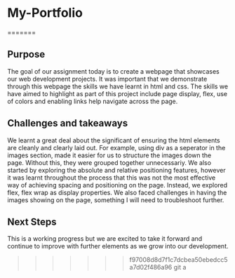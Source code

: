 # My-Portfolio

=======
## Purpose

The goal of our assignment today is to create a webpage that showcases our web development projects.
It was important that we demonstrate through this webpage the skills we have learnt in html and css.
The skills we have aimed to highlight as part of this project include page display, flex, use of colors and enabling links help navigate across the page. 

## Challenges and takeaways

We learnt a great deal about the significant of ensuring the html elements are cleanly and clearly laid out. For example, using div as a seperator in the images section, made it easier for us to structure the images down the page. Without this, they were grouped together unnecessariy. 
We also started by exploring the absolute and relative positioning features, however it was learnt throughout the process that this was not the most effective way of achieving spacing and positioning on the page. Instead, we explored flex, flex wrap as display properties.
  We also faced challenges in having the images showing on the page, something I will need to troubleshoot further.
  

  
  ## Next Steps
  
  This is a working progress but we are excited to take it forward and continue to improve with further elements as we grow into our development. 
  
>>>>>>> f97008d8d7f1c7dcbea50ebedcc5a7d02f486a96
git a